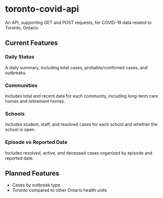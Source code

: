 # toronto-covid-api

An API, supporting GET and POST requests, for COVID-19 data related to Toronto, Ontario.

## Current Features

### Daily Status
A daily summary, including total cases, probable/confirmed cases, and outbreaks.

### Communities
Includes total and recent data for each community, including long-term care homes and retirement homes.

### Schools
Includes student, staff, and resolved cases for each school and whether the school is open.

### Episode vs Reported Date
Includes resolved, active, and deceased cases organized by episode and reported date.

## Planned Features

- Cases by outbreak type
- Toronto compared to other Ontario health units
